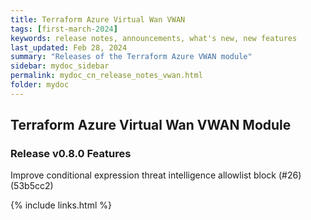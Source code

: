 ```yaml
---
title: Terraform Azure Virtual Wan VWAN
tags: [first-march-2024]
keywords: release notes, announcements, what's new, new features
last_updated: Feb 28, 2024
summary: "Releases of the Terraform Azure VWAN module"
sidebar: mydoc_sidebar
permalink: mydoc_cn_release_notes_vwan.html
folder: mydoc
---
```


## Terraform Azure Virtual Wan VWAN Module

### Release v0.8.0 Features
Improve conditional expression threat intelligence allowlist block (#26) (53b5cc2)

{% include links.html %}
